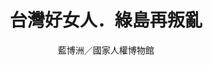 ---
templateKey: blog-post
title: 台灣好女人．綠島再叛亂
logline: 「讀書會死」與「讀書會」死
featuredimage: /img/ip-01.jpg
cats:
  - 傳記
  - 歷史
tags:
  - 白色恐怖
  - 女性受刑犯
  - 綠島再叛亂案
  - 讀書會
  - 監獄
author: 藍博洲／國家人權博物館
origin: 紀實文學
publisher: 聯合文學／國家人權博物館
year: 未明
owner: 未明
dev: 未明
property: 國家人權博物館
signature: 台灣好女人一書以報導文學的角度重塑傅如芝、高草、蔣碧玉、許金玉、許月里等五位50年代白色恐怖女性受難人的故事。
field: 舞台劇
spec: 未明
refs: 未明
---